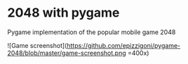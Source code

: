 # 2048 with pygame
Pygame implementation of the popular mobile game 2048

![Game screenshot](https://github.com/epizzigoni/pygame-2048/blob/master/game-screenshot.png =400x)

